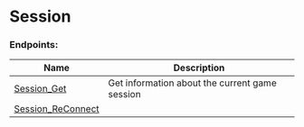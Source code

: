 <!--

This file is automatically generated!
Do not edit it directly!
See https://github.com/techchrism/valorant-api-docs/blob/trunk/contributing.md for more information.

-->

# Session

### Endpoints:
|Name|Description|
|---|---|
|[Session_Get](GET%20Session_Get.md)|Get information about the current game session|
|[Session_ReConnect](GET%20Session_ReConnect.md)||

